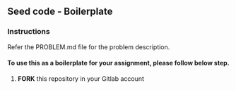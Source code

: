 ## Seed code - Boilerplate

### Instructions
Refer the PROBLEM.md file for the problem description.

#### To use this as a boilerplate for your assignment, please follow below step.

1. **FORK** this repository in your Gitlab account
